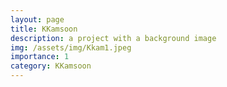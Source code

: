 ```yaml
---
layout: page
title: KKamsoon
description: a project with a background image
img: /assets/img/Kkam1.jpeg
importance: 1
category: KKamsoon
---
```

